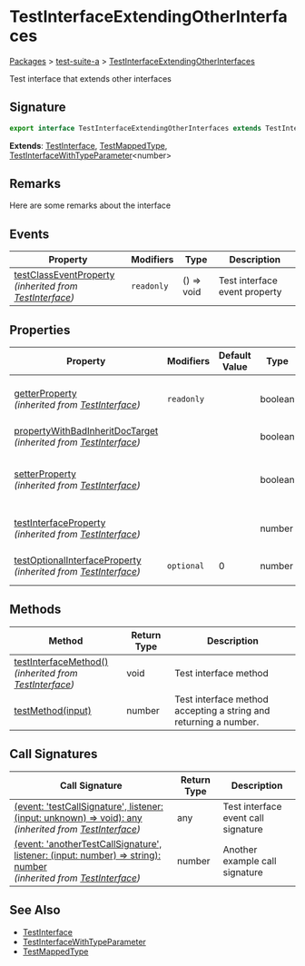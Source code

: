# TestInterfaceExtendingOtherInterfaces

[Packages](/) > [test-suite-a](/test-suite-a/) > [TestInterfaceExtendingOtherInterfaces](/test-suite-a/testinterfaceextendingotherinterfaces-interface/)

Test interface that extends other interfaces

<h2 id="testinterfaceextendingotherinterfaces-signature">Signature</h2>

```typescript
export interface TestInterfaceExtendingOtherInterfaces extends TestInterface, TestMappedType, TestInterfaceWithTypeParameter<number>
```

**Extends**: [TestInterface](/test-suite-a/testinterface-interface/), [TestMappedType](/test-suite-a/testmappedtype-typealias/), [TestInterfaceWithTypeParameter](/test-suite-a/testinterfacewithtypeparameter-interface/)\<number>

<h2 id="testinterfaceextendingotherinterfaces-remarks">Remarks</h2>

Here are some remarks about the interface

## Events

| Property | Modifiers | Type | Description |
| - | - | - | - |
| [testClassEventProperty](/test-suite-a/testinterface-interface/testclasseventproperty-propertysignature)<br/>_(inherited from [TestInterface](/test-suite-a/testinterface-interface/))_ | `readonly` | () => void | Test interface event property |

## Properties

| Property | Modifiers | Default Value | Type | Description |
| - | - | - | - | - |
| [getterProperty](/test-suite-a/testinterface-interface/getterproperty-property)<br/>_(inherited from [TestInterface](/test-suite-a/testinterface-interface/))_ | `readonly` | | boolean | A test getter-only interface property. |
| [propertyWithBadInheritDocTarget](/test-suite-a/testinterface-interface/propertywithbadinheritdoctarget-propertysignature)<br/>_(inherited from [TestInterface](/test-suite-a/testinterface-interface/))_ | | | boolean | |
| [setterProperty](/test-suite-a/testinterface-interface/setterproperty-property)<br/>_(inherited from [TestInterface](/test-suite-a/testinterface-interface/))_ | | | boolean | A test property with a getter and a setter. |
| [testInterfaceProperty](/test-suite-a/testinterface-interface/testinterfaceproperty-propertysignature)<br/>_(inherited from [TestInterface](/test-suite-a/testinterface-interface/))_ | | | number | Test interface property |
| [testOptionalInterfaceProperty](/test-suite-a/testinterface-interface/testoptionalinterfaceproperty-propertysignature)<br/>_(inherited from [TestInterface](/test-suite-a/testinterface-interface/))_ | `optional` | 0 | number | Test optional property |

## Methods

| Method | Return Type | Description |
| - | - | - |
| [testInterfaceMethod()](/test-suite-a/testinterface-interface/testinterfacemethod-methodsignature)<br/>_(inherited from [TestInterface](/test-suite-a/testinterface-interface/))_ | void | Test interface method |
| [testMethod(input)](/test-suite-a/testinterfaceextendingotherinterfaces-interface/testmethod-methodsignature) | number | Test interface method accepting a string and returning a number. |

## Call Signatures

| Call Signature | Return Type | Description |
| - | - | - |
| [(event: 'testCallSignature', listener: (input: unknown) => void): any](/test-suite-a/testinterface-interface/_call_-callsignature)<br/>_(inherited from [TestInterface](/test-suite-a/testinterface-interface/))_ | any | Test interface event call signature |
| [(event: 'anotherTestCallSignature', listener: (input: number) => string): number](/test-suite-a/testinterface-interface/_call__1-callsignature)<br/>_(inherited from [TestInterface](/test-suite-a/testinterface-interface/))_ | number | Another example call signature |

<h2 id="testinterfaceextendingotherinterfaces-see-also">See Also</h2>

- [TestInterface](/test-suite-a/testinterface-interface/)
- [TestInterfaceWithTypeParameter](/test-suite-a/testinterfacewithtypeparameter-interface/)
- [TestMappedType](/test-suite-a/testmappedtype-typealias/)
